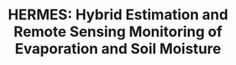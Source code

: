 ---
title: 'HERMES: Hybrid Estimation and Remote Sensing Monitoring of Evaporation and Soil Moisture'
logo: 'belspo.webp'
pi: 'Diego Miralles (Uni Ghent), Miguel Mahecha (Uni Leipzig)'
uvpi: 'Gustau Camps-Valls, Alvaro Moreno'
years: '2023-2024'
website: 'https://research.ugent.be/web/result/project/ea6c1a10-e558-4aa0-a053-176316ccc5bc/details/en'
funding_source: 'BELSPO Stereo IV Research program'
role: ''
project_type: ''
partners: ['Uni Ghent', 'Uni Leipzig']
---